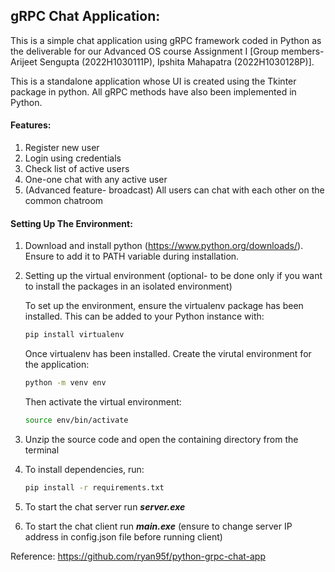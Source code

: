 ## gRPC Chat Application:

This is a simple chat application using gRPC framework coded in Python as the deliverable for our Advanced OS course Assignment I [Group members- Arijeet Sengupta (2022H1030111P), Ipshita Mahapatra (2022H1030128P)].

This is a standalone application whose UI is created using the Tkinter package in python. All gRPC methods have also been implemented in Python.

#### Features:
1. Register new user
2. Login using credentials
3. Check list of active users
4. One-one chat with any active user
5. (Advanced feature- broadcast) All users can chat with each other on the common chatroom


#### Setting Up The Environment:

1. Download and install python (https://www.python.org/downloads/). Ensure to add it to PATH variable during installation.

2. Setting up the virtual environment (optional- to be done only if you want to install the packages in an isolated environment)

    To set up the environment, ensure the virtualenv package has been installed. This can be added to your Python instance with:
    
    ```bash
    pip install virtualenv
    ```
    
    Once virtualenv has been installed. Create the virutal environment for the application:
    
    ```bash
    python -m venv env
    ```
    
    Then activate the virtual environment:
    
    ```bash
    source env/bin/activate
    ```
  3. Unzip the source code and open the containing directory from the terminal
  4. To install dependencies, run:
  
      ```bash
      pip install -r requirements.txt
        ```
  5. To start the chat server run **_server.exe_**

  6. To start the chat client run **_main.exe_** (ensure to change server IP address in config.json file before running client)
    
Reference: https://github.com/ryan95f/python-grpc-chat-app 
